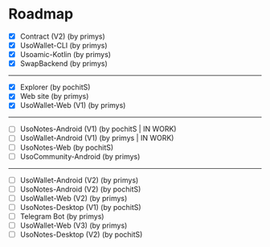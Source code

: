 # Roadmap
- [x] Contract (V2) (by primys)
- [x] UsoWallet-CLI (by primys)
- [x] Usoamic-Kotlin (by primys)
- [x] SwapBackend (by primys)
---
- [x] Explorer (by pochitS)
- [x] Web site (by primys)
- [x] UsoWallet-Web (V1) (by primys)
---
- [ ] UsoNotes-Android (V1) (by pochitS | IN WORK)
- [ ] UsoWallet-Android (V1) (by primys | IN WORK)
- [ ] UsoNotes-Web (by pochitS)
- [ ] UsoCommunity-Android (by primys)
---
- [ ] UsoWallet-Android (V2) (by primys)
- [ ] UsoNotes-Android (V2) (by pochitS)
- [ ] UsoWallet-Web (V2) (by primys)
- [ ] UsoNotes-Desktop (V1) (by pochitS)
- [ ] Telegram Bot (by primys)
- [ ] UsoWallet-Web (V3) (by primys)
- [ ] UsoNotes-Desktop (V2) (by pochitS)
